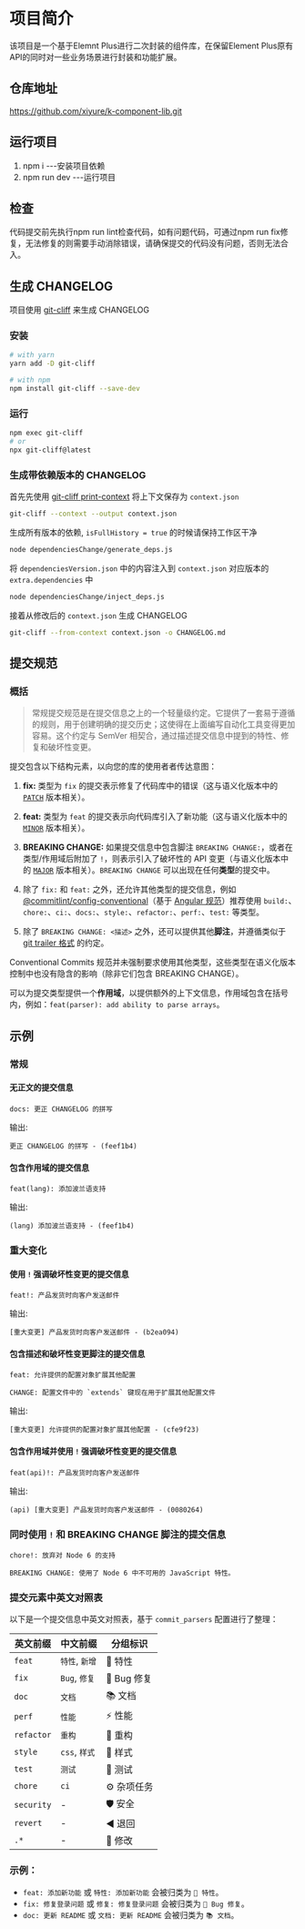 # 项目简介
该项目是一个基于Elemnt Plus进行二次封装的组件库，在保留Element Plus原有API的同时对一些业务场景进行封装和功能扩展。

## 仓库地址
https://github.com/xiyure/k-component-lib.git

## 运行项目
1. npm i  ---安装项目依赖
2. npm run dev  ---运行项目

## 检查
代码提交前先执行npm run lint检查代码，如有问题代码，可通过npm run fix修复，无法修复的则需要手动消除错误，请确保提交的代码没有问题，否则无法合入。

## 生成 CHANGELOG

项目使用 [git-cliff](https://git-cliff.org/docs/) 来生成 CHANGELOG

### 安装

```bash
# with yarn
yarn add -D git-cliff

# with npm
npm install git-cliff --save-dev
```

### 运行

```bash
npm exec git-cliff
# or
npx git-cliff@latest
```

### 生成带依赖版本的 CHANGELOG

首先先使用 [git-cliff print-context](https://git-cliff.org/docs/usage/print-context) 将上下文保存为 `context.json`

```bash
git-cliff --context --output context.json
```

生成所有版本的依赖, `isFullHistory = true` 的时候请保持工作区干净

```bash
node dependenciesChange/generate_deps.js
```

将 `dependenciesVersion.json` 中的内容注入到 `context.json` 对应版本的 `extra.dependencies` 中


```bash
node dependenciesChange/inject_deps.js
```

接着从修改后的 `context.json` 生成 CHANGELOG

```bash
git-cliff --from-context context.json -o CHANGELOG.md
```

## 提交规范

### 概括

> 常规提交规范是在提交信息之上的一个轻量级约定。它提供了一套易于遵循的规则，用于创建明确的提交历史；这使得在上面编写自动化工具变得更加容易。这个约定与 SemVer 相契合，通过描述提交信息中提到的特性、修复和破坏性变更。

提交包含以下结构元素，以向您的库的使用者者传达意图：

1. **fix:** 类型为 `fix` 的提交表示修复了代码库中的错误（这与语义化版本中的 [`PATCH`](http://semver.org/#summary) 版本相关）。

2. **feat:** 类型为 `feat` 的提交表示向代码库引入了新功能（这与语义化版本中的 [`MINOR`](http://semver.org/#summary) 版本相关）。

3. **BREAKING CHANGE:** 如果提交信息中包含脚注 `BREAKING CHANGE:`，或者在类型/作用域后附加了 `!`，则表示引入了破坏性的 API 变更（与语义化版本中的 [`MAJOR`](http://semver.org/#summary) 版本相关）。`BREAKING CHANGE` 可以出现在任何**类型**的提交中。

4. 除了 `fix:` 和 `feat:` 之外，还允许其他类型的提交信息，例如 [@commitlint/config-conventional](https://github.com/conventional-changelog/commitlint/tree/master/%40commitlint/config-conventional)（基于 [Angular 规范](https://github.com/angular/angular/blob/22b96b9/CONTRIBUTING.md#-commit-message-guidelines)）推荐使用 `build:`、`chore:`、`ci:`、`docs:`、`style:`、`refactor:`、`perf:`、`test:` 等类型。

5. 除了 `BREAKING CHANGE: <描述>` 之外，还可以提供其他**脚注**，并遵循类似于 [git trailer 格式](https://git-scm.com/docs/git-interpret-trailers) 的约定。

Conventional Commits 规范并未强制要求使用其他类型，这些类型在语义化版本控制中也没有隐含的影响（除非它们包含 BREAKING CHANGE）。  

可以为提交类型提供一个**作用域**，以提供额外的上下文信息，作用域包含在括号内，例如：`feat(parser): add ability to parse arrays`。

## 示例

### 常规

#### 无正文的提交信息

```plaintext
docs: 更正 CHANGELOG 的拼写
```

输出:

```
更正 CHANGELOG 的拼写 - (feef1b4)
```

#### 包含作用域的提交信息

```plaintext
feat(lang): 添加波兰语支持
```

输出:

```
(lang) 添加波兰语支持 - (feef1b4)
```

### 重大变化

#### 使用 `!` 强调破坏性变更的提交信息

```plaintext
feat!: 产品发货时向客户发送邮件
```

输出:

```
[重大变更] 产品发货时向客户发送邮件 - (b2ea094)
```

#### 包含描述和破坏性变更脚注的提交信息

```plaintext
feat: 允许提供的配置对象扩展其他配置

CHANGE: 配置文件中的 `extends` 键现在用于扩展其他配置文件
```

输出:

```
[重大变更] 允许提供的配置对象扩展其他配置 - (cfe9f23)
```

#### 包含作用域并使用 `!` 强调破坏性变更的提交信息

```plaintext
feat(api)!: 产品发货时向客户发送邮件
```

输出:

```
(api) [重大变更] 产品发货时向客户发送邮件 - (0080264)
```

### 同时使用 `!` 和 BREAKING CHANGE 脚注的提交信息

```plaintext
chore!: 放弃对 Node 6 的支持

BREAKING CHANGE: 使用了 Node 6 中不可用的 JavaScript 特性。
```

### 提交元素中英文对照表

以下是一个提交信息中英文对照表，基于 `commit_parsers` 配置进行了整理：

| **英文前缀** | **中文前缀** | **分组标识**         |
|--------------|--------------|--------------------|
| `feat`       | `特性`, `新增`       | 🚀 特性              |
| `fix`        | `Bug`, `修复`| 🐛 Bug 修复          |
| `doc`        | `文档`       | 📚 文档              |
| `perf`       | `性能`       | ⚡ 性能              |
| `refactor`   | `重构`       | 🚜 重构              |
| `style`      | `css`, `样式`| 🎨 样式              |
| `test`       | `测试`       | 🧪 测试              |
| `chore`      | `ci`         | ⚙️ 杂项任务          |
| `security`   | -            | 🛡️ 安全              |
| `revert`     | -            | ◀️ 退回              |
| `.*`         | -            | 💼 修改              | 


### 示例：
- `feat: 添加新功能` 或 `特性: 添加新功能` 会被归类为 `🚀 特性`。
- `fix: 修复登录问题` 或 `修复: 修复登录问题` 会被归类为 `🐛 Bug 修复`。
- `doc: 更新 README` 或 `文档: 更新 README` 会被归类为 `📚 文档`。

